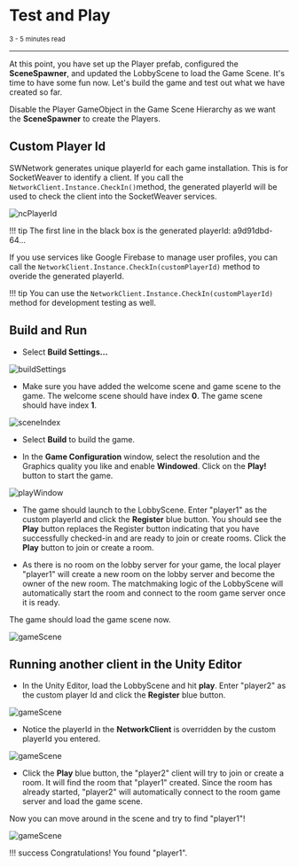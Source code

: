 # Test and Play

<small>3 - 5 minutes read</small>
____

At this point, you have set up the Player prefab, configured the **SceneSpawner**, and updated the LobbyScene to load the Game Scene. It's time to have some fun now. Let's build the game and test out what we have created so far.

Disable the Player GameObject in the Game Scene Hierarchy as we want the **SceneSpawner** to create the Players.

## Custom Player Id
SWNetwork generates unique playerId for each game installation. This is for SocketWeaver to identify a client.  If you call the ``NetworkClient.Instance.CheckIn()``method, the generated playerId will be used to check the client into the SocketWeaver services. 

![ncPlayerId](./../../assets/ncPlayerId.png)

!!! tip
    The first line in the black box is the generated playerId: a9d91dbd-64...

If you use services like Google Firebase to manage user profiles, you can call the ``NetworkClient.Instance.CheckIn(customPlayerId)`` method to overide the generated playerId. 

!!! tip
    You can use the ``NetworkClient.Instance.CheckIn(customPlayerId)`` method for development testing as well.

## Build and Run
* Select **Build Settings...** 

![buildSettings](./../../assets/buildSettings.png)

* Make sure you have added the welcome scene and game scene to the game. The welcome scene should have index **0**. The game scene should have index **1**.

![sceneIndex](./../../assets/sceneIndex.png)

* Select **Build** to build the game.

* In the **Game Configuration** window, select the resolution and the Graphics quality you like and enable **Windowed**. Click on the **Play!** button to start the game. 

![playWindow](./../../assets/playWindow.png)

* The game should launch to the LobbyScene. Enter "player1" as the custom playerId and click the **Register** blue button. You should see the **Play** button replaces the Register button indicating that you have successfully checked-in and are ready to join or create rooms. Click the **Play** button to join or create a room. 

* As there is no room on the lobby server for your game, the local player "player1" will create a new room on the lobby server and become the owner of the new room. The matchmaking logic of the LobbyScene will automatically start the room and connect to the room game server once it is ready. 

The game should load the game scene now.

![gameScene](./../../assets/gameScene.png)

## Running another client in the Unity Editor

* In the Unity Editor, load the LobbyScene and hit **play**. Enter "player2" as the custom player Id and click the **Register** blue button.

![gameScene](./../../assets/player2.png)

* Notice the playerId in the **NetworkClient** is overridden by the custom playerId you entered.

![gameScene](./../../assets/player2CheckedIn.png)

* Click the **Play** blue button, the "player2" client will try to join or create a room. It will find the room that "player1" created. Since the room has already started,  "player2" will automatically connect to the room game server and load the game scene.

Now you can move around in the scene and try to find "player1"!

![gameScene](./../../assets/foundplayer1.gif)

!!! success
    Congratulations! You found "player1". 